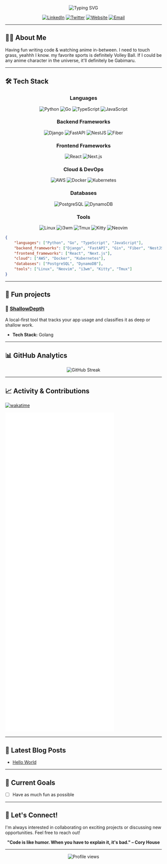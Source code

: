 <div align="center">
  <img src="https://readme-typing-svg.demolab.com?font=Fira+Code&weight=600&size=28&duration=4000&pause=1000&color=BD93F9&center=true&vCenter=true&random=false&width=435&lines=Hi+there%2C+I'm+Gabriel+%F0%9F%91%8B;Full-Stack+Developer+%F0%9F%92%BB;Cloud+Engineer+%E2%98%81%EF%B8%8F;Having+Fun+%F0%9F%9A%80" alt="Typing SVG" />
</div>

<div align="center">
  
  [![LinkedIn](https://img.shields.io/badge/LinkedIn-0077B5?style=for-the-badge&logo=linkedin&logoColor=white)](https://www.linkedin.com/in/gabrielrockson/)
  [![Twitter](https://img.shields.io/badge/Twitter-1DA1F2?style=for-the-badge&logo=twitter&logoColor=white)](https://twitter.com/gabrielrockson_)
  [![Website](https://img.shields.io/badge/Website-FF7139?style=for-the-badge&logo=firefox&logoColor=white)](https://www.gabrielrockson.com)
  [![Email](https://img.shields.io/badge/Email-D14836?style=for-the-badge&logo=gmail&logoColor=white)](mailto:contact@gabrielrockson.com)

</div>

---

## 👨‍💻 About Me

Having fun writing code & watching anime in-between. I need to touch grass, yeahhh I know. my favorite sports is definitely Volley Ball. If I could be any anime character in the universe, it'll definitely be Gabimaru.

---

## 🛠️ Tech Stack

<div align="center">

### Languages
![Python](https://img.shields.io/badge/Python-3776AB?style=for-the-badge&logo=python&logoColor=white)
![Go](https://img.shields.io/badge/Go-00ADD8?style=for-the-badge&logo=go&logoColor=white)
![TypeScript](https://img.shields.io/badge/TypeScript-007ACC?style=for-the-badge&logo=typescript&logoColor=white)
![JavaScript](https://img.shields.io/badge/JavaScript-F7DF1E?style=for-the-badge&logo=javascript&logoColor=black)

### Backend Frameworks
![Django](https://img.shields.io/badge/Django-092E20?style=for-the-badge&logo=django&logoColor=white)
![FastAPI](https://img.shields.io/badge/FastAPI-005571?style=for-the-badge&logo=fastapi)
![NestJS](https://img.shields.io/badge/nestjs-E0234E?style=for-the-badge&logo=nestjs&logoColor=white)
![Fiber](https://img.shields.io/badge/Fiber-00ADD8?style=for-the-badge&logo=go&logoColor=white)

### Frontend Frameworks
![React](https://img.shields.io/badge/React-20232A?style=for-the-badge&logo=react&logoColor=61DAFB)
![Next.js](https://img.shields.io/badge/Next-black?style=for-the-badge&logo=next.js&logoColor=white)

### Cloud & DevOps
![AWS](https://img.shields.io/badge/Amazon_AWS-232F3E?style=for-the-badge&logo=amazon-aws&logoColor=white)
![Docker](https://img.shields.io/badge/docker-%230db7ed.svg?style=for-the-badge&logo=docker&logoColor=white)
![Kubernetes](https://img.shields.io/badge/kubernetes-%23326ce5.svg?style=for-the-badge&logo=kubernetes&logoColor=white)

### Databases
![PostgreSQL](https://img.shields.io/badge/PostgreSQL-316192?style=for-the-badge&logo=postgresql&logoColor=white)
![DynamoDB](https://img.shields.io/badge/Amazon%20DynamoDB-4053D6?style=for-the-badge&logo=Amazon%20DynamoDB&logoColor=white)

### Tools
![Linux](https://img.shields.io/badge/Linux-FCC624?style=for-the-badge&logo=linux&logoColor=black)
![i3wm](https://img.shields.io/badge/i3wm-1e88e5?style=for-the-badge&logo=i3&logoColor=white)
![Tmux](https://img.shields.io/badge/tmux-1BB91F?style=for-the-badge&logo=tmux&logoColor=white)
![Kitty](https://img.shields.io/badge/Kitty-000000?style=for-the-badge&logo=gnome-terminal&logoColor=white)
![Neovim](https://img.shields.io/badge/NeoVim-%2357A143.svg?&style=for-the-badge&logo=neovim&logoColor=white)

</div>

```json
{
    "languages": ["Python", "Go", "TypeScript", "JavaScript"],
    "backend_frameworks": ["Django", "FastAPI", "Gin", "Fiber", "NestJS"],
    "frontend_frameworks": ["React", "Next.js"],
    "cloud": ["AWS", "Docker", "Kubernetes"],
    "databases": ["PostgreSQL", "DynamoDB"],
    "tools": ["Linux", "Neovim", "i3wm", "Kitty", "Tmux"]
}
```

---

## 🚀 Fun projects

### 🌟 [ShallowDepth](https://github.com/Gabriel-Rockson/shallowdepth)
A local-first tool that tracks your app usage and classifies it as deep or shallow work.
- **Tech Stack:** Golang

---

## 📊 GitHub Analytics

<div align="center">

  ![GitHub Streak](https://streak-stats.demolab.com/?user=Gabriel-Rockson&theme=dracula&hide_border=true&background=0D1117)

</div>

---

## 📈 Activity & Contributions

[![wakatime](https://wakatime.com/badge/user/b7bf4d25-9b24-4610-a436-b47f6fc047d1.svg)](https://wakatime.com/@b7bf4d25-9b24-4610-a436-b47f6fc047d1)

<picture>
  <img src="/github-metrics.svg" alt="Core Metrics">
</picture>

---

## 📝 Latest Blog Posts

<!-- BLOG-POST-LIST:START -->
- [Hello World](https://www.gabrielrockson.com/blog/hello-world)
<!-- BLOG-POST-LIST:END -->

---

## 🎯 Current Goals

- [ ] Have as much fun as possible

---

## 🤝 Let's Connect!

I'm always interested in collaborating on exciting projects or discussing new opportunities. Feel free to reach out!

<div align="center">
  
  **"Code is like humor. When you have to explain it, it's bad." – Cory House**
  
</div>

---

<div align="center">
  <img src="https://komarev.com/ghpvc/?username=Gabriel-Rockson&color=blueviolet&style=flat-square&label=Profile+Views" alt="Profile views" />
</div>
